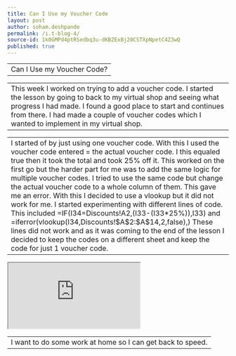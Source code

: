 ```yaml
---
title: Can I Use my Voucher Code
layout: post
author: soham.deshpande
permalink: /i.t-blog-4/
source-id: 1k0GMPd4ptRSedbq3u-dKBZExBj20CSTXpNpetC4Z3wQ
published: true
---
```

<table>
  <tr>
    <td>Can I Use my Voucher Code?</td>
  </tr>
</table>


<table>
  <tr>
    <td>This week I worked on trying to add a voucher code. I started the lesson by going to back to my virtual shop and seeing what progress I had made. I found a good place to start and continues from there. I had made a couple of voucher codes which I wanted to implement in my virtual shop.
</td>
  </tr>
</table>


 

<table>
  <tr>
    <td>I started of by just using one voucher code. With this I used  the voucher code entered = the actual voucher code. I this equaled true then it took the total and took 25% off it. This worked on the first go but the harder part for me was to add the same logic for multiple voucher codes. I tried to use the same code but change the actual voucher code to a whole column of them. This gave me an error. With this I decided to use a vlookup but it did not work for me. I started experimenting with different lines of code. This included =IF(I34=Discounts!A2,(I33-(I33*25%)),I33)  and
=iferror(vlookup(I34,Discounts!$A$2:$A$14,2,false),)
These lines did not work and as it was coming to the end of the lesson I decided to keep the codes on a different sheet and keep the code for just 1 voucher code.
</td>
  </tr>
</table>
<iframe src="https://docs.google.com/spreadsheets/d/e/2PACX-1vQofjpPEv6ZenUEA_jJ_UNJ0jvjU3-Flugx_2Tp3sRN3XoIgvdEQwx2ASRxQ2ZK1Qe5iBv75EutaW_i/pubhtml?widget=true&amp;headers=false"></iframe>

<table>
  <tr>
    <td>I want to do some work at home so I can get back to speed.</td>
  </tr>
</table>


